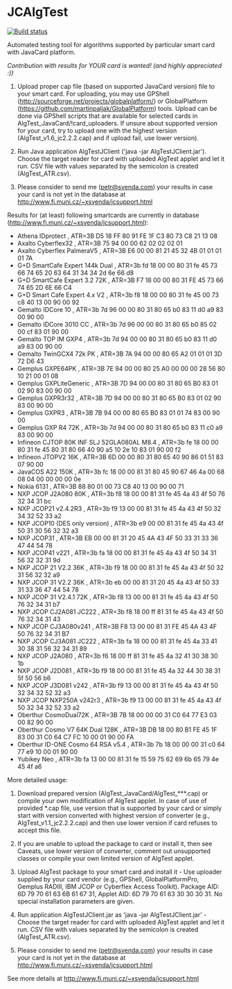 JCAlgTest
=======

[![Build status](https://travis-ci.org/crocs-muni/JCAlgTest.svg?branch=master)](https://travis-ci.org/crocs-muni/JCAlgTest)  

Automated testing tool for algorithms supported by particular smart card with JavaCard platform. 

*Contribution with results for YOUR card is wanted! (and highly appreciated :))*

1. Upload proper cap file (based on supported JavaCard version) file to your smart card. For uploading, you may use GPShell (http://sourceforge.net/projects/globalplatform/) or GlobalPlatform (https://github.com/martinpaljak/GlobalPlatform) tools. Upload can be done via GPShell scripts that are available for selected cards in AlgTest_JavaCard/!card_uploaders. If unsure about supported version for your card, try to upload one with the highest version (AlgTest_v1.6_jc2.2.2.cap) and if upload fail, use lower version).

2. Run Java application AlgTestJClient ('java -jar AlgTestJClient.jar'). Choose the target reader for card with uploaded AlgTest applet and let it run. CSV file with values separated by the semicolon is created (AlgTest_ATR.csv). 

3. Please consider to send me (petr@svenda.com) your results in case your card is not yet in the database at http://www.fi.muni.cz/~xsvenda/jcsupport.html



Results for (at least) following smartcards are currently in database (http://www.fi.muni.cz/~xsvenda/jcsupport.html):

- Athena IDprotect , ATR=3B D5 18 FF 80 91 FE 1F C3 80 73 C8 21 13 08
- Axalto Cyberflex32 , ATR=3B 75 94 00 00 62 02 02 02 01
- Axalto Cyberflex PalmeraV5 , ATR=3B E6 00 00 81 21 45 32 4B 01 01 01 01 7A
- G+D SmartCafe Expert 144k Dual , ATR=3b fd 18 00 00 80 31 fe 45 73 66 74 65 20 63 64 31 34 34 2d 6e 66 d8 
- G+D SmartCafe Expert 3.2 72K , ATR=3B F7 18 00 00 80 31 FE 45 73 66 74 65 2D 6E 66 C4
- G+D Smart Cafe Expert 4.x V2 , ATR=3b f8 18 00 00 80 31 fe 45 00 73 c8 40 13 00 90 00 92
- Gemalto IDCore 10 , ATR=3b 7d 96 00 00 80 31 80 65 b0 83 11 d0 a9 83 00 90 00 
- Gemalto IDCore 3010 CC , ATR=3b 7d 96 00 00 80 31 80 65 b0 85 02 00 cf 83 01 90 00 
- Gemalto TOP IM GXP4 , ATR=3b 7d 94 00 00 80 31 80 65 b0 83 11 d0 a9 83 00 90 00
- Gemalto TwinGCX4 72k PK , ATR=3B 7A 94 00 00 80 65 A2 01 01 01 3D 72 D6 43 
- Gemplus GXPE64PK , ATR=3B 7E 94 00 00 80 25 A0 00 00 00 28 56 80 10 21 00 01 08 
- Gemplus GXPLiteGeneric , ATR=3B 7D 94 00 00 80 31 80 65 B0 83 01 02 90 83 00 90 00 
- Gemplus GXPR3r32 , ATR=3B 7D 94 00 00 80 31 80 65 B0 83 01 02 90 83 00 90 00
- Gemplus GXPR3 , ATR=3B 7B 94 00 00 80 65 B0 83 01 01 74 83 00 90 00 
- Gemplus GXP R4 72K , ATR=3b 7d 94 00 00 80 31 80 65 b0 83 11 c0 a9 83 00 90 00 
- Infineon CJTOP 80K INF SLJ 52GLA080AL M8.4 , ATR=3b fe 18 00 00 80 31 fe 45 80 31 80 66 40 90 a5 10 2e 10 83 01 90 00 f2 
- Infineon JTOPV2 16K , ATR=3B 6D 00 00 80 31 80 65 40 90 86 01 51 83 07 90 00 
- JavaCOS A22 150K , ATR=3b fc 18 00 00 81 31 80 45 90 67 46 4a 00 68 08 04 00 00 00 00 0e 
- Nokia 6131 , ATR=3B 88 80 01 00 73 C8 40 13 00 90 00 71
- NXP JCOP J2A080 80K , ATR=3b f8 18 00 00 81 31 fe 45 4a 43 4f 50 76 32 34 31 bc 
- NXP JCOP21 v2.4.2R3 , ATR=3b f9 13 00 00 81 31 fe 45 4a 43 4f 50 32 34 32 52 33 a2 
- NXP JCOP10 (DES only version) , ATR=3b e9 00 00 81 31 fe 45 4a 43 4f 50 31 30 56 32 32 a3 
- NXP JCOP31 , ATR=3B EB 00 00 81 31 20 45 4A 43 4F 50 33 31 33 36 47 44 54 78 
- NXP JCOP41 v221 , ATR=3b fa 18 00 00 81 31 fe 45 4a 43 4f 50 34 31 56 32 32 31 9d 
- NXP JCOP 21 V2.2 36K , ATR=3b f9 18 00 00 81 31 fe 45 4a 43 4f 50 32 31 56 32 32 a9
- NXP JCOP 31 V2.2 36K , ATR=3b eb 00 00 81 31 20 45 4a 43 4f 50 33 31 33 36 47 44 54 78 
- NXP JCOP 31 V2.4.1 72K , ATR=3b f8 13 00 00 81 31 fe 45 4a 43 4f 50 76 32 34 31 b7 
- NXP JCOP CJ2A081 JC222 , ATR=3b f8 18 00 ff 81 31 fe 45 4a 43 4f 50 76 32 34 31 43 
- NXP JCOP CJ3A080v241 , ATR=3B F8 13 00 00 81 31 FE 45 4A 43 4F 50 76 32 34 31 B7 
- NXP JCOP CJ3A081 JC222 , ATR=3b fa 18 00 00 81 31 fe 45 4a 33 41 30 38 31 56 32 34 31 89 
- NXP JCOP J2A080 , ATR=3b f6 18 00 ff 81 31 fe 45 4a 32 41 30 38 30 1b 
- NXP JCOP J2D081 , ATR=3b f9 18 00 00 81 31 fe 45 4a 32 44 30 38 31 5f 50 56 b6 
- NXP JCOP J3D081 v242 , ATR=3b f9 13 00 00 81 31 fe 45 4a 43 4f 50 32 34 32 52 32 a3 
- NXP JCOP NXP250A v242r3 , ATR=3b f9 13 00 00 81 31 fe 45 4a 43 4f 50 32 34 32 52 33 a2 
- Oberthur CosmoDual72K , ATR=3B 7B 18 00 00 00 31 C0 64 77 E3 03 00 82 90 00 
- Oberthur Cosmo V7 64K Dual 128K , ATR=3B DB 18 00 80 B1 FE 45 1F 83 00 31 C0 64 C7 FC 10 00 01 90 00 FA 
- Oberthur ID-ONE Cosmo 64 RSA v5.4 , ATR=3b 7b 18 00 00 00 31 c0 64 77 e9 10 00 01 90 00
- Yubikey Neo , ATR=3b fa 13 00 00 81 31 fe 15 59 75 62 69 6b 65 79 4e 45 4f a6 

More detailed usage:

1. Download prepared version (AlgTest_JavaCard/AlgTest_***.cap) or compile your own modification of AlgTest applet. In case of use of provided *.cap file, use version that is supported by your card or simply start with version converted with highest version of converter (e.g., AlgTest_v1.1_jc2.2.2.cap) and then use lower version if card refuses to accept this file.    
2. If you are unable to upload the package to card or install it, then see Caveats, use lower version of converter, comment out unsupported classes or compile your own limited version of AlgTest applet.
3. Upload AlgTest package to your smart card and install it - Use uploader supplied by your card vendor (e.g., GPShell, GlobalPlatformPro, Gemplus RADIII, IBM JCOP or Cyberflex Access Toolkit). Package AID: 6D 79 70 61 63 6B 61 67 31, Applet AID: 6D 79 70 61 63 30 30 30 31. No special installation parameters are given.
4. Run application AlgTestJClient.jar as 'java -jar AlgTestJClient.jar' - Choose the target reader for card with uploaded AlgTest applet and let it run. CSV file with values separated by the semicolon is created (AlgTest_ATR.csv). 
  
5. Please consider to send me (petr@svenda.com) your results in case your card is not yet in the database at http://www.fi.muni.cz/~xsvenda/jcsupport.html

See more details at http://www.fi.muni.cz/~xsvenda/jcsupport.html
